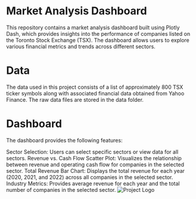 # Market Analysis Dashboard
This repository contains a market analysis dashboard built using Plotly Dash, which provides insights into the performance of companies listed on the Toronto Stock Exchange (TSX). The dashboard allows users to explore various financial metrics and trends across different sectors.

# Data
The data used in this project consists of a list of approximately 800 TSX ticker symbols along with associated financial data obtained from Yahoo Finance. The raw data files are stored in the data folder.

# Dashboard
The dashboard provides the following features:

Sector Selection: Users can select specific sectors or view data for all sectors.
Revenue vs. Cash Flow Scatter Plot: Visualizes the relationship between revenue and operating cash flow for companies in the selected sector.
Total Revenue Bar Chart: Displays the total revenue for each year (2020, 2021, and 2022) across all companies in the selected sector.
Industry Metrics: Provides average revenue for each year and the total number of companies in the selected sector.
![Project Logo](https://drive.google.com/uc?id=1nwqe2ehict_td0DuXDsl6ak5ZVTUxS3Z)
